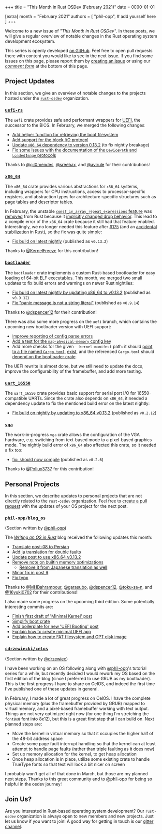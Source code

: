 +++
title = "This Month in Rust OSDev (February 2021)"
date = 0000-01-01

[extra]
month = "February 2021"
authors = [
    "phil-opp",
    # add yourself here
]
+++

Welcome to a new issue of _"This Month in Rust OSDev"_. In these posts, we will give a regular overview of notable changes in the Rust operating system development ecosystem.

<!-- more -->

This series is openly developed [on GitHub](https://github.com/rust-osdev/homepage/). Feel free to open pull requests there with content you would like to see in the next issue. If you find some issues on this page, please report them by [creating an issue](https://github.com/rust-osdev/homepage/issues/new) or using our [_comment form_](#comment-form) at the bottom of this page.

<!--
    This is a draft for the upcoming "This Month in Rust OSDev (February 2021)" post.
    Feel free to create pull requests against the `next` branch to add your
    content here.
    Please take a look at the past posts on https://rust-osdev.com/ to see the
    general structure of these posts.
-->

## Project Updates

In this section, we give an overview of notable changes to the projects hosted under the [`rust-osdev`] organization.

[`rust-osdev`]: https://github.com/rust-osdev/about


### [`uefi-rs`](https://github.com/rust-osdev/uefi-rs)

The `uefi` crate provides safe and performant wrappers for [UEFI](https://en.wikipedia.org/wiki/Unified_Extensible_Firmware_Interface), the successor to the BIOS. In February, we merged the following changes:

- [Add helper function for retrieving the boot filesystem](https://github.com/rust-osdev/uefi-rs/pull/201)
- [Add support for the block I/O protocol](https://github.com/rust-osdev/uefi-rs/pull/200)
- [Update `x86_64` dependency to version 0.13.2](https://github.com/rust-osdev/uefi-rs/pull/198) (to fix nightly breakage)
- [Fix some issues with the documentation of the `DevicePath` and `LoadedImage` protocols](https://github.com/rust-osdev/uefi-rs/pull/193)

Thanks to [@gil0mendes](https://github.com/gil0mendes), [@sreehax](https://github.com/sreehax), and [@avirule](https://github.com/avirule) for their contributions!

### [`x86_64`](https://github.com/rust-osdev/x86_64)

The `x86_64` crate provides various abstractions for `x86_64` systems, including wrappers for CPU instructions, access to processor-specific registers, and abstraction types for architecture-specific structures such as page tables and descriptor tables.

In February, the unstable [`const_in_array_repeat_expressions` feature](https://github.com/rust-lang/rust/issues/49147) was [removed](https://github.com/rust-lang/rust/pull/80404) from Rust because it [implicitly changed drop behavior](https://github.com/rust-lang/rust/issues/49147#issuecomment-766372999). This lead to a compile error of the `x86_64` crate because it still had that feature enabled. Interestingly, we no longer needed this feature after [#175](https://github.com/rust-osdev/x86_64/pull/175) (and an [accidental stabilization](https://github.com/rust-lang/rust/pull/79270) in Rust), so the fix was quite simple:

- [Fix build on latest nightly](https://github.com/rust-osdev/x86_64/pull/230) <span class="gray">(published as `v0.13.2`)</span>

Thanks to [@KernelFreeze](https://github.com/KernelFreeze) for this contribution!

### [`bootloader`](https://github.com/rust-osdev/bootloader)

The `bootloader` crate implements a custom Rust-based bootloader for easy loading of 64-bit ELF executables. This month, we merged two small updates to fix build errors and warnings on newer Rust nightlies:

- [Fix build on latest nightly by updating x86_64 to v0.13.2](https://github.com/rust-osdev/bootloader/pull/135) <span class="gray">(published as `v0.9.12`)</span>
- [Fix "panic message is not a string literal"](https://github.com/rust-osdev/bootloader/pull/138) <span class="gray">(published as `v0.9.14`)</span>

Thanks to [@dspencer12](https://github.com/dspencer12) for their contribution!

There was also some more progress on the `uefi` branch, which contains the upcoming new bootloader version with UEFI support:

- [Improve reporting of config parse errors](https://github.com/rust-osdev/bootloader/commit/d55f1c87c34e8bba61adc6abffa78ba431aac69f)
- [Add a test for the `map-physical-memory` config key](https://github.com/rust-osdev/bootloader/commit/6a0fd74ecb052ef3f1fa7ce3e556c895c66dfc4e)
- Add more checks for the given `--kernel-manifest` path: it should [point to a file named `Cargo.toml`](https://github.com/rust-osdev/bootloader/commit/38fd48622c3a6f22d64a65528a56d2471168cb78), [exist](https://github.com/rust-osdev/bootloader/commit/9a8ace78650d75189d567618a90a4f039525f369), and the referenced `Cargo.toml` should [depend on the bootloader crate](https://github.com/rust-osdev/bootloader/commit/873351c575bdefd1c6c78b27de2bc0494698c0d5).

The UEFI rewrite is almost done, but we still need to update the docs, improve the configurability of the framebuffer, and add more testing.

### [`uart_16550`](https://github.com/rust-osdev/uart_16550)

The `uart_16550` crate provides basic support for serial port I/O for 16550-compatible UARTs. Since the crate also depends on `x86_64`, it needed a dependency update to fix the mentioned build error on the latest nightly:

- [Fix build on nightly by updating to x86_64 v0.13.2](https://github.com/rust-osdev/uart_16550/pull/12) <span class="gray">(published as `v0.2.12`)</span>

### [`vga`](https://github.com/rust-osdev/vga)

The work-in-progress `vga` crate allows the configuration of the VGA hardware, e.g. switching from text-based mode to a pixel-based graphics mode. The nightly build error of `x86_64` also affected this crate, so it needed a fix too:

- [fix: should now compile](https://github.com/rust-osdev/vga/pull/20) <span class="gray">(published as `v0.2.6`)</span>

Thanks to [@Pollux3737](https://github.com/Pollux3737) for this contribution!

## Personal Projects

In this section, we describe updates to personal projects that are not directly related to the `rust-osdev` organization. Feel free to [create a pull request](https://github.com/rust-osdev/homepage/pulls) with the updates of your OS project for the next post.

### [`phil-opp/blog_os`](https://github.com/phil-opp/blog_os)

<span class="gray">(Section written by [@phil-opp](https://github.com/phil-opp))</span>

The [_Writing an OS in Rust_](https://os.phil-opp.com/) blog received the following updates this month:

- [Translate post-08 to Persian](https://github.com/phil-opp/blog_os/pull/913)
- [Add ja translation for double faults](https://github.com/phil-opp/blog_os/pull/917)
- [Update post to use x86_64 v0.13.2](https://github.com/phil-opp/blog_os/pull/920)
- [Remove note on builtin memory optimizations](https://github.com/phil-opp/blog_os/pull/932)
    - [Remove it from Japanese translation as well](https://github.com/phil-opp/blog_os/pull/935)
- [Minor fix in post 6](https://github.com/phil-opp/blog_os/pull/928)
- [Fix typo](https://github.com/phil-opp/blog_os/pull/927)

Thanks to [@MHBahrampour](https://github.com/MHBahrampour), [@garasubo](https://github.com/garasubo), [@dspencer12](https://github.com/dspencer12), [@toku-sa-n](https://github.com/toku-sa-n), and [@16yuki0702](https://github.com/16yuki0702) for their contributions!

I also made some progress on the upcoming third edition. Some potentially interesting commits are:

- [Finish first draft of 'Minimal Kernel' post](https://github.com/phil-opp/blog_os/commit/acb478c0b51b0cdf2124772aca00502f15d6cbb6)
- [Simplify boot crate](https://github.com/phil-opp/blog_os/commit/aaae70974f180321ab8bc25eca2052f98695b39a)
- [Add boilerplate for new 'UEFI Booting' post](https://github.com/phil-opp/blog_os/commit/c2fe9960a743bcb32d5a41e5a02e0f84266d950a)
- [Explain how to create minimal UEFI app](https://github.com/phil-opp/blog_os/commit/033be9ac25a146eb4819d9c6799bd6362d97e036)
- [Explain how to create FAT filesystem and GPT disk image](https://github.com/phil-opp/blog_os/commit/83be6c7868f269084ebe4758ad82db9d7f187061)

### [`cdrzewiecki/celos`](https://gitlab.com/cdrzewiecki/celos)

<span class="gray">(Section written by [@drzewiec](https://github.com/drzewiec))</span>

I have been working on an OS following along with [@phil-opp](https://github.com/phil-opp)'s tutorial series for a while, but recently decided I would rework my OS based on the first edition of the blog (since I preferred to use GRUB as my bootloader). This is the first progress I have to share on CelOS, and indeed the first time I've published one of these updates in general.

In February, I made a lot of great progress on CelOS. I have the complete physical memory (plus the framebuffer provided by GRUB) mapped to virtual memory, and a pixel-based framebuffer working with text output. Things are not very optimized right now (for one thing I'm stretching the `font8x8` font into 8x12), but this is a great first step that I can build on. Next planned steps are:

* Move the kernel in virtual memory so that it occupies the higher half of the 48-bit address space
* Create some page fault interrupt handling so that the kernel can at least attempt to handle page faults (rather than triple faulting as it does now)
* Set up memory allocation for the kernel, to get heap allocation
* Once heap allocation is in place, utilize some existing crate to handle TrueType fonts so that text will look a bit nicer on screen

I probably won't get all of that done in March, but those are my planned next steps. Thanks to this great community and to [@phil-opp](https://github.com/phil-opp) for being so helpful in the osdev journey!

## Join Us?

Are you interested in Rust-based operating system development? Our `rust-osdev` organization is always open to new members and new projects. Just let us know if you want to join! A good way for getting in touch is our [gitter channel](https://gitter.im/rust-osdev/Lobby).


<!--
TODO: Update publication date
-->
